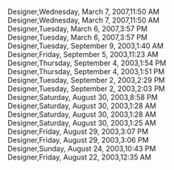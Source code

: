 ﻿Designer,Wednesday, March 7, 2007,11:50 AM  Designer,Wednesday, March 7, 2007,11:50 AM  Designer,Tuesday, March 6, 2007,3:57 PM  Designer,Tuesday, March 6, 2007,3:57 PM  Designer,Tuesday, September 9, 2003,1:40 AM  Designer,Friday, September 5, 2003,11:23 AM  Designer,Thursday, September 4, 2003,1:54 PM  Designer,Thursday, September 4, 2003,1:51 PM  Designer,Tuesday, September 2, 2003,2:29 PM  Designer,Tuesday, September 2, 2003,2:03 PM  Designer,Saturday, August 30, 2003,8:58 PM  Designer,Saturday, August 30, 2003,1:28 AM  Designer,Saturday, August 30, 2003,1:28 AM  Designer,Saturday, August 30, 2003,1:25 AM  Designer,Friday, August 29, 2003,3:07 PM  Designer,Friday, August 29, 2003,3:06 PM  Designer,Sunday, August 24, 2003,10:43 PM  Designer,Friday, August 22, 2003,12:35 AM